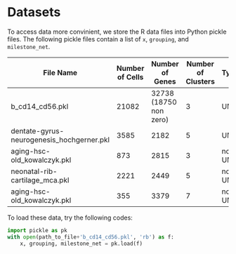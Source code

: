 # Datasets

To access data more convinient, we store the R data files into Python pickle files. The following pickle files contain a list of `x`, `grouping`, and `milestone_net`.

File Name | Number of Cells | Number of Genes | Number of Clusters | Type | Trajectory
---|---|---|---|---|---
b\_cd14\_cd56.pkl|21082| 32738 (18750 non zero)|3|UMI|separate
dentate-gyrus-neurogenesis\_hochgerner.pkl|3585|2182|5|UMI|line
aging-hsc-old\_kowalczyk.pkl|873| 2815 |3|non-UMI|line
neonatal-rib-cartilage_mca.pkl| 2221 | 2449 |5|non-UMI|bifurcate
aging-hsc-old_kowalczyk.pkl| 355 | 3379 |7|non-UMI| bifurcate

To load these data, try the following codes:

```Python
import pickle as pk
with open(path_to_file+'b_cd14_cd56.pkl', 'rb') as f:
	x, grouping, milestone_net = pk.load(f)
```